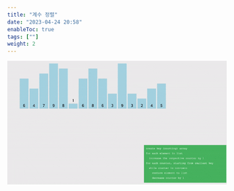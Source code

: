 ```yaml
---
title: "계수 정렬"
date: "2023-04-24 20:58"
enableToc: true
tags: [""]
weight: 2
---
```


![](brain/image/gif/countingSort.gif)